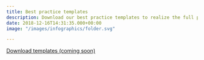 ```yaml
---
title: Best practice templates
description: Download our best practice templates to realize the full potential within strategic sourcing 
date: 2018-12-16T14:31:35.000+00:00
image: "/images/infographics/folder.svg"

---
```

<a href="#" class="btn btn-primary green btn-lg">Download templates (coming soon)</a>